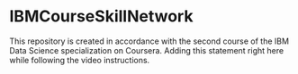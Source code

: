 # IBMCourseSkillNetwork
This repository is created in accordance with the second course of the IBM Data Science specialization on Coursera.
Adding this statement right here while following the video instructions.
